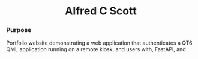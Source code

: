 <h1 align="center">Alfred C Scott</h1>


<h3>Purpose</h3>

<p>Portfolio website demonstrating a web application that authenticates a QT6 QML application running on a remote kiosk, and users with, FastAPI, and<p/>